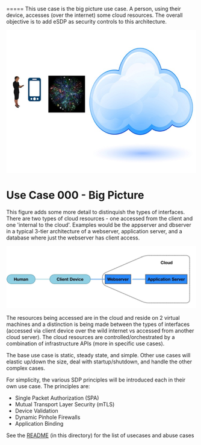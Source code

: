 =====
This use case is the big picture use case. 
A person, using their device, accesses (over the internet) some cloud resources.
The overall objective is to add eSDP as security controls to this architecture.

![big picture no captions](esdp_01.jpg?raw=true "Big Picture")

Use Case 000 - Big Picture
=====

This figure adds some more detail to distinquish the types of interfaces. 
There are two types of cloud resources - one accessed from the client and one 'internal to the cloud'.
Examples would be the appserver and dbserver in a typical 3-tier architecture of 
a webserver, application server, and a database where just the webserver has client access. 

![big picture](esdp_02.jpg?raw=true "Title")

The resources being accessed are in the cloud and reside on 2 virtual machines and a distinction is being made
between the types of interfaces (accessed via client device over the wild internet vs accessed from another cloud server).
The cloud resources are controlled/orchestrated 
by a combination of infrastructure APIs
(more in specific use cases).

The base use case is static, steady state, and simple. 
Other use cases will elastic up/down the size, deal with startup/shutdown,
and handle the other complex cases.

For simplicity, the various SDP principles will be introduced each in their 
own use case. The principles are:

* Single Packet Authorization (SPA)
* Mutual Transport Layer Security (mTLS)
* Device Validation
* Dynamic Pinhole Firewalls
* Application Binding

See the [README](./README.md) (in this directory) for the list of usecases and abuse cases

